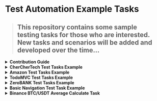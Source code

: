 # Test Automation Example Tasks
> ## This repository contains some sample testing tasks for those who are interested. New tasks and scenarios will be added and developed over the time...

<details>
  <summary><strong>Contribution Guide</strong></summary>
      <h2><u>Step 1</u>: Sign into GitHub</h2>
      <p>Sign into your GitHub account, or <a href="https://github.com/join">create a free GitHub account</a> if you don't have one.</p>
      <h2><u>Step 2</u>: Fork the project repository</h2>
      <p>Find the project's repository on GitHub, and then "fork" it by clicking the <strong>Fork</strong> button in the upper right corner:</p> 
      <div align="center">
        <p>
          <img src="/img/step2.png" alt="Forking a GitHub repository">
        </p>
      </div>
  <div align="center">
<p><img src="/img/step2-1.png" alt="Looking at a fork in your GitHub account"></p>
</div>
  <h2><u>Step 3</u>: Clone your fork</h2>
  <p>While still in your repository, click the green <strong>Clone or download</strong> button and then copy the HTTPS URL:</p>
  <div align="center">
<p><img src="/img/step3.png" alt="Cloning your fork with HTTPS"></p>
</div>
  <p>Using Git on your local machine, clone your fork using the URL you just copied: <code>git clone URL_OF_FORK</code>.</p>
  <p>For example, I used <code>git clone https://github.com/esalkan/TestAutomationTasks.git</code>.</p>
  <p>Cloning copies the repository files (and commit history) from GitHub to your local machine. The repository will be downloaded into a subdirectory of your working directory, and the subdirectory will have the same name as the repository.</p>
  <h2><u>Step 4</u>: Navigate to your local repository</h2>
  <p>Since the clone was downloaded into a subdirectory of your working directory, you can navigate to it using: <code>cd NAME_OF_REPOSITORY</code>.</p>
  <h2><u>Step 5</u>: Check that your fork is the "origin" remote</h2>
  <p>You are going to be synchronizing your local repository with both the project repository (on GitHub) and your fork (also on GitHub). The URLs that point to these repositories are called "remotes". More specifically, the project repository is called the "upstream" remote, and your fork is called the "origin" remote.</p>
  <p>When you cloned your fork, that should have automatically set your fork as the "origin" remote. Use <code>git remote -v</code> to show your current remotes. You should see the URL of your fork (which you copied in step 3) next to the word "origin".</p>
  <p>If you don't see an "origin" remote, you can add it using: <code>git remote add origin URL_OF_FORK</code>.</p>
  <h2><u>Step 6</u>: Add the project repository as the "upstream" remote</h2>
  <p>Go to your fork on GitHub, and click the "forked from" link to return to the project repository:</p>
  <div align="center">
<p><img src="/img/step6.png" alt="Link from your fork to the project repository"></p>
</div>
  <p>While in the project repository, click the green <strong>Clone or download</strong> button and then copy the HTTPS URL:</p>
  <div align="center">
<p><img src="/img/step6-1.png" alt="Cloning the project repository with HTTPS"></p>
</div>
  <p>Add the project repository as the "upstream" remote using: <code>git remote add upstream URL_OF_PROJECT</code>.</p>
  <p>For example, I used <code>git remote add upstream https://github.com/codesofmine1/TestAutomationTaks.git</code>.</p>
  
  <p>Use <code>git remote -v</code> to check that you now have two remotes: an origin that points to your fork, and an upstream that points to the project repository.</p>
  <p>This diagram summarizes the entire setup process (steps 1 through 6):</p>
  <div align="center">
<p><img src="/img/diagram-2.png" alt="Diagram of forking and cloning"></p>
</div>
  
  <h2><u>Step 7</u>: Pull the latest changes from upstream into your local repository</h2>
  <p>If you forked and cloned the project repository just a few minutes ago, it's very unlikely there will be any changes, in which case Git will report that your local repository is "already up to date". But if there are any changes, they will automatically be merged into your local repository.</p>
  <h2><u>Step 8</u>: Create a new branch</h2>
  <p>Rather than making changes to the project's "master" branch, it's a good practice to instead create your own branch. This creates an environment for your work that is isolated from the master branch.</p>
  <p>Use <code>git checkout -b BRANCH_NAME</code> to create a new branch and then immediately switch to it. The name of the branch should briefly describe what you are working on, and should not contain any spaces.</p>
  <p>For example, <code>git checkout -b new-testcase</code> because I was making some small fixes to the documentation.</p>
  <p>Use <code>git branch</code> to show your local branches. You should see your new branch as well as "master", and your new branch should have an asterisk next to it to indicate that it's "checked out" (meaning that you're working in it).</p>
  <h2><u>Step 9</u>: Make changes in your local repository</h2>
  <p>Use a text editor or IDE to make the changes you planned to the files in your local repository. Because you checked out a branch in the previous step, any edits you make will only affect that branch.</p>
  <h2><u>Step 10</u>: Commit your changes</h2>
  <p>After you make a set of changes, use <code>git add -A</code> to stage your changes and <code>git commit -m "DESCRIPTION OF CHANGES"</code> to commit them.</p>
  <p>For example, <code>git commit -m "New Test Case"</code> for one of commits.</p>
  <p>If you are making multiple sets of changes, it's a good to make a commit after each set.</p>
  <h2><u>Step 11</u>: Push your changes to your fork</h2>
  <p>When you are done making all of your changes, upload these changes to your fork using <code>git push origin BRANCH_NAME</code>. This "pushes" your changes to the "BRANCH_NAME" branch of the "origin" (which is your fork on GitHub).</p>
  <p>For example, <code>git push origin new-testcase</code>.</p>
  
  <h2><u>Step 12</u>: Begin the pull request</h2>
  <p>Return to your fork on GitHub, and refresh the page. You may see a highlighted area that displays your recently pushed branch:</p>
</details>


<details>
  <summary><strong>CherCherTech Test Tasks Example</strong></summary>
  <ol>
    <li>
      <a href="https://github.com/esalkan/TestAutomationTasks/blob/master/src/test/java/com/cherchertech/Task">Task List</a>
    </li>
    <li>
      <a href="https://github.com/esalkan/TestAutomationTasks/blob/master/src/test/java/com/cherchertech/CherCherTest.java">Test File</a>
    </li>
  </ol>
</details>

<details>
  <summary><strong>Amazon Test Tasks Example</strong></summary>
  <ol>
    <li>
      <a href="https://github.com/esalkan/TestAutomationTasks/blob/master/src/test/java/com/amazon/Tasks">Task List</a>
    </li>
    <li>
      <a href="https://github.com/esalkan/TestAutomationTasks/tree/master/src/test/java/com/amazon/pages">Pages</a>
    </li>
    <li>
      <a href="https://github.com/esalkan/TestAutomationTasks/tree/master/src/test/java/com/amazon/tests">Tests</a>
    </li>
  </ol>
</details>

<details>
  <summary><strong>TodoMVC Test Tasks Example</strong></summary>
  <ol>
    <li>
      <a href="https://github.com/esalkan/TestAutomationTasks/blob/master/src/test/java/com/todomvc/Taks">Task List</a>
    </li>
    <li>
      <a href="https://github.com/esalkan/TestAutomationTasks/tree/master/src/test/java/com/todomvc/pages">Pages</a>
    </li>
    <li>
      <a href="https://github.com/esalkan/TestAutomationTasks/tree/master/src/test/java/com/todomvc/tests">Tests</a>
    </li>
  </ol>
</details>

<details>
  <summary><strong>ZeroBANK Test Tasks Example</strong></summary>
  <ol>
    <li>
      <a href="https://github.com/esalkan/TestAutomationTasks/blob/master/src/test/java/com/zerobank/Tasks">Task List</a>
    </li>
    <li>
      <a href="https://github.com/esalkan/TestAutomationTasks/tree/master/src/test/java/com/zerobank/pages">Pages</a>
    </li>
    <li>
      <a href="https://github.com/esalkan/TestAutomationTasks/tree/master/src/test/java/com/zerobank/tests">Tests</a>
    </li>
  </ol>
</details>

<details>
  <summary><strong>Basic Navigation Test Task Example</strong></summary>
  <ol>
    <li>
      <a href="#">Task List</a>
    </li>
    <li>
      <a href="https://github.com/esalkan/TestAutomationTasks/tree/master/src/test/java/com/basicNavTest/utilities">Task Utils</a>
    </li>
    <li>
      <a href="https://github.com/esalkan/TestAutomationTasks/blob/master/src/test/java/com/basicNavTest/NavTest.java">Test Class</a>
    </li>
  </ol>
</details>

<details>
  <summary><strong> Binance BTC/USDT Average Calculate Task</strong></summary>
  <ol>
    <li>
      <a href="https://github.com/esalkan/TestAutomationTasks/blob/master/src/test/java/com/binance/Task">Task List</a><br>
    </li>
    <li>
      <a href="https://github.com/esalkan/TestAutomationTasks/blob/master/src/test/java/com/binance/BtcUsdt.java">Test Class</a>
    </li>
  </ol>
</details>

